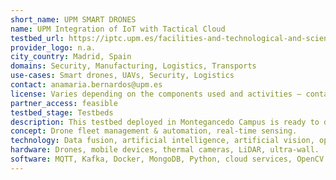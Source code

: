 ```yaml
---
short_name: UPM SMART DRONES
name: UPM Integration of IoT with Tactical Cloud
testbed_url: https://iptc.upm.es/facilities-and-technological-and-scientific-services
provider_logo: n.a.
city_country: Madrid, Spain
domains: Security, Manufacturing, Logistics, Transports
use-cases: Smart drones, UAVs, Security, Logistics
contact: anamaria.bernardos@upm.es
license: Varies depending on the components used and activities – contact for more information.
partner_access: feasible
testbed_stage: Testbeds
description: This testbed deployed in Montegancedo Campus is ready to demonstrate services deployed over fleet of drones (demos are carried out with >3 drones). The key asset is the software platform that controls the fleet service lifecycle, from mission configuration to real-time data visualization and sensor-based anomaly detection. Drones are governed as IoT sensing platforms, equipped with in-flight sensors, environmental sensors, and specific cameras (thermal cameras, LiDAR, etc.), mounted in depending on the use case. Different service scenarios have been deployed over the platform, e.g., infrastructure monitoring (e.g., for telecom towers), emergency response (for onsite fast evaluation of an emergency and first-aid kit delivery) and security applications (capacity control in bounded areas). Real-time artificial vision algorithms on-board and on the edge are used to monitor the service. Monitoring tools include specific applications for mobile devices, but also interactive solutions for command-and-control centers.
concept: Drone fleet management & automation, real-time sensing. 
technology: Data fusion, artificial intelligence, artificial vision, optimization algorithms, tracking and navigation, adaptive interfaces.
hardware: Drones, mobile devices, thermal cameras, LiDAR, ultra-wall.
software: MQTT, Kafka, Docker, MongoDB, Python, cloud services, OpenCV
---
```


